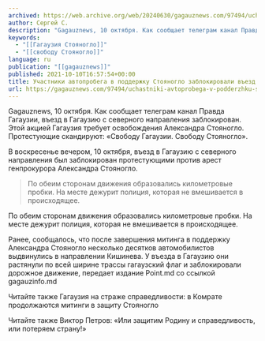```yaml
---
archived: https://web.archive.org/web/20240630/gagauznews.com/97494/uchastniki-avtoprobega-v-podderzhku-stoyanoglo-zablokirovali-vezd-v-gagauziyu.html
author: Сергей С.
description: "Gagauznews, 10 октября. Как сообщает телеграм канал Правда Гагаузии, въезд в Гагаузию с северного направления заблокирован. Этой акцией Гагаузия требует освобождения Александра Стояногло. Протестующие скандируют: «Свободу Гагаузии. Свободу Стояногло». В воскресенье вечером, 10 октября, въезд в Гагаузию с северного направления был заблокирован протестующими против арест генпрокурора Александра Стояногло. По обеим сторонам движения образовались километровые пробки. На месте дежурит полиция, которая не вмешивается в происходящее. Ранее, сообщалось, что после завершения митинга в поддержку Александра Стояногло несколько десятков автомобилистов выдвинулись в направлении Кишинева. У въезда в Гагаузию они растянули по всей ширине трассы гагаузский флаг и заблокировали дорожное движение, передает издание Point.md […]"
keywords:
  - "[[Гагаузия Стояногло]]"
  - "[[свободу Стояногло]]"
language: ru
publication: "[[gagauznews]]"
published: 2021-10-10T16:57:54+00:00
title: Участники автопробега в поддержку Стояногло заблокировали въезд в Гагаузию
url: https://gagauznews.com/97494/uchastniki-avtoprobega-v-podderzhku-stoyanoglo-zablokirovali-vezd-v-gagauziyu.html
---
```


Gagauznews, 10 октября. Как сообщает телеграм канал Правда Гагаузии, въезд в Гагаузию с северного направления заблокирован. Этой акцией Гагаузия требует освобождения Александра Стояногло. Протестующие скандируют: «Свободу Гагаузии. Свободу Стояногло».

В воскресенье вечером, 10 октября, въезд в Гагаузию с северного направления был заблокирован протестующими против арест генпрокурора Александра Стояногло.

> По обеим сторонам движения образовались километровые пробки. На месте дежурит полиция, которая не вмешивается в происходящее.

По обеим сторонам движения образовались километровые пробки. На месте дежурит полиция, которая не вмешивается в происходящее.

Ранее, сообщалось, что после завершения митинга в поддержку Александра Стояногло несколько десятков автомобилистов выдвинулись в направлении Кишинева. У въезда в Гагаузию они растянули по всей ширине трассы гагаузский флаг и заблокировали дорожное движение, передает издание Point.md со ссылкой gagauzinfo.md

Читайте также Гагаузия на страже справедливости: в Комрате продолжаются митинги в защиту Стояногло

Читайте также Виктор Петров: «Или защитим Родину и справедливость, или потеряем страну!»